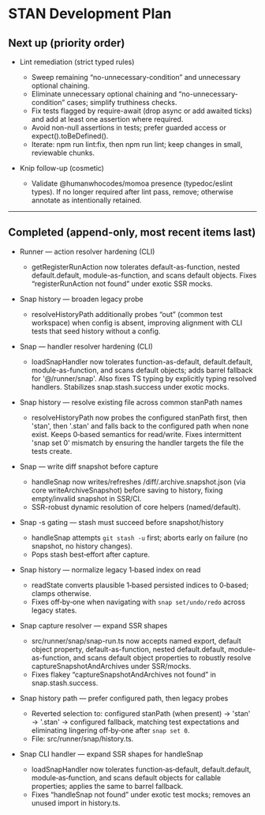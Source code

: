 # STAN Development Plan

## Next up (priority order)

- Lint remediation (strict typed rules)
  - Sweep remaining “no-unnecessary-condition” and unnecessary optional chaining.
  - Eliminate unnecessary optional chaining and “no-unnecessary-condition” cases; simplify truthiness checks.
  - Fix tests flagged by require-await (drop async or add awaited ticks) and add at least one assertion where required.
  - Avoid non-null assertions in tests; prefer guarded access or expect().toBeDefined().
  - Iterate: npm run lint:fix, then npm run lint; keep changes in small, reviewable chunks.

- Knip follow-up (cosmetic)
  - Validate @humanwhocodes/momoa presence (typedoc/eslint types). If no longer required after lint pass, remove; otherwise annotate as intentionally retained.

---

## Completed (append-only, most recent items last)

- Runner — action resolver hardening (CLI)
  - getRegisterRunAction now tolerates default-as-function, nested default.default, module-as-function, and scans default objects. Fixes “registerRunAction not found” under exotic SSR mocks.

- Snap history — broaden legacy probe
  - resolveHistoryPath additionally probes “out” (common test workspace) when config is absent, improving alignment with CLI tests that seed history without a config.

- Snap — handler resolver hardening (CLI)
  - loadSnapHandler now tolerates function-as-default, default.default, module-as-function, and scans default objects; adds barrel fallback for '@/runner/snap'. Also fixes TS typing by explicitly typing resolved handlers. Stabilizes snap.stash.success under exotic mocks.

- Snap history — resolve existing file across common stanPath names
  - resolveHistoryPath now probes the configured stanPath first, then 'stan', then '.stan' and falls back to the configured path when none exist. Keeps 0‑based semantics for read/write. Fixes intermittent 'snap set 0' mismatch by ensuring the handler targets the file the tests create.

- Snap — write diff snapshot before capture
  - handleSnap now writes/refreshes <stanPath>/diff/.archive.snapshot.json (via core writeArchiveSnapshot) before saving to history, fixing empty/invalid snapshot in SSR/CI.
  - SSR-robust dynamic resolution of core helpers (named/default).

- Snap -s gating — stash must succeed before snapshot/history
  - handleSnap attempts `git stash -u` first; aborts early on failure (no snapshot, no history changes).
  - Pops stash best‑effort after capture.

- Snap history — normalize legacy 1‑based index on read
  - readState converts plausible 1‑based persisted indices to 0‑based; clamps otherwise.
  - Fixes off‑by‑one when navigating with `snap set/undo/redo` across legacy states.

- Snap capture resolver — expand SSR shapes
  - src/runner/snap/snap-run.ts now accepts named export, default object property, default-as-function, nested default.default, module-as-function, and scans default object properties to robustly resolve captureSnapshotAndArchives under SSR/mocks.
  - Fixes flakey “captureSnapshotAndArchives not found” in snap.stash.success.

- Snap history path — prefer configured path, then legacy probes
  - Reverted selection to: configured stanPath (when present) → 'stan' → '.stan' → configured fallback, matching test expectations and eliminating lingering off‑by‑one after `snap set 0`.
  - File: src/runner/snap/history.ts.

- Snap CLI handler — expand SSR shapes for handleSnap
  - loadSnapHandler now tolerates function‑as‑default, default.default, module‑as‑function, and scans default objects for callable properties; applies the same to barrel fallback.
  - Fixes “handleSnap not found” under exotic test mocks; removes an unused import in history.ts.
